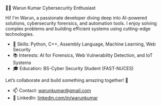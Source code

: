 👨‍💻 Warun Kumar
 Cybersecurity Enthusiast

Hi! I'm Warun, a passionate developer diving deep into AI-powered solutions, cybersecurity forensics, and automation tools. I enjoy solving complex problems and building efficient systems using cutting-edge technologies.

- 🔧 Skills: Python, C++, Assembly Language, Machine Learning, Web Security
- 📚 Interests: AI for Forensics, Web Vulnerability Detection, and IoT Systems
- 🎓 Education: BS-Cyber Security Student (FAST-NUCES)

Let’s collaborate and build something amazing together! 🚀
- 📫 Contact: warunkumar@gmail.com
- 🔗 LinkedIn: [linkedin.com/in/warunkumar](http://linkedin.com/in/warun-dawani-0b65b3258)
